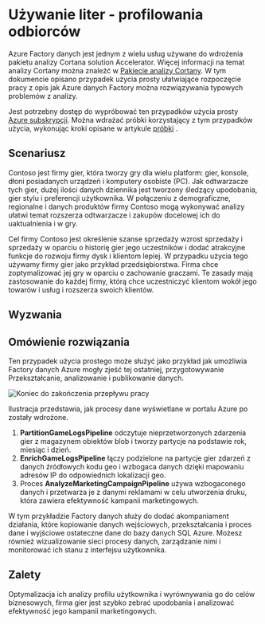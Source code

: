 <properties 
    pageTitle="Używanie liter - profilowania odbiorców" 
    description="Dowiedz się, jak Azure Factory danych służy do tworzenia opartych na danych przepływu pracy (planowana) do profilu gier klientów." 
    services="data-factory" 
    documentationCenter="" 
    authors="sharonlo101" 
    manager="jhubbard" 
    editor="monicar"/>

<tags 
    ms.service="data-factory" 
    ms.workload="data-services" 
    ms.tgt_pltfrm="na" 
    ms.devlang="na" 
    ms.topic="article" 
    ms.date="09/06/2016" 
    ms.author="shlo"/>

# <a name="use-case---customer-profiling"></a>Używanie liter - profilowania odbiorców

Azure Factory danych jest jednym z wielu usług używane do wdrożenia pakietu analizy Cortana solution Accelerator.  Więcej informacji na temat analizy Cortany można znaleźć w [Pakiecie analizy Cortany](http://www.microsoft.com/cortanaanalytics). W tym dokumencie opisano przypadek użycia prosty ułatwiające rozpoczęcie pracy z opis jak Azure danych Factory można rozwiązywania typowych problemów z analizy.

Jest potrzebny dostęp do wypróbować ten przypadków użycia prosty [Azure subskrypcji](https://azure.microsoft.com/pricing/free-trial/).  Można wdrażać próbki korzystający z tym przypadków użycia, wykonując kroki opisane w artykule [próbki](data-factory-samples.md) .

## <a name="scenario"></a>Scenariusz

Contoso jest firmy gier, która tworzy gry dla wielu platform: gier, konsole, dłoni posiadanych urządzeń i komputery osobiste (PC). Jak odtwarzacze tych gier, dużej ilości danych dziennika jest tworzony śledzący upodobania, gier stylu i preferencji użytkownika.  W połączeniu z demograficzne, regionalne i danych produktów firmy Contoso mogą wykonywać analizy ułatwi temat rozszerza odtwarzacze i zakupów docelowej ich do uaktualnienia i w gry. 

Cel firmy Contoso jest określenie szanse sprzedaży wzrost sprzedaży i sprzedaży w oparciu o historię gier jego uczestników i dodać atrakcyjne funkcje do rozwoju firmy dysk i klientom lepiej. W przypadku użycia tego używamy firmy gier jako przykład przedsiębiorstwa. Firma chce zoptymalizować jej gry w oparciu o zachowanie graczami. Te zasady mają zastosowanie do każdej firmy, którą chce uczestniczyć klientom wokół jego towarów i usług i rozszerza swoich klientów.

## <a name="challenges"></a>Wyzwania


## <a name="solution-overview"></a>Omówienie rozwiązania

Ten przypadek użycia prostego może służyć jako przykład jak umożliwia Factory danych Azure mogły zjeść tej ostatniej, przygotowywanie Przekształcanie, analizowanie i publikowanie danych.

![Koniec do zakończenia przepływu pracy](./media/data-factory-customer-profiling-usecase/EndToEndWorkflow.png)

Ilustracja przedstawia, jak procesy dane wyświetlane w portalu Azure po zostały wdrożone.

1.  **PartitionGameLogsPipeline** odczytuje nieprzetworzonych zdarzenia gier z magazynem obiektów blob i tworzy partycje na podstawie rok, miesiąc i dzień.
2.  **EnrichGameLogsPipeline** łączy podzielone na partycje gier zdarzeń z danych źródłowych kodu geo i wzbogaca danych dzięki mapowaniu adresów IP do odpowiednich lokalizacji geo.
3.  Proces **AnalyzeMarketingCampaignPipeline** używa wzbogaconego danych i przetwarza je z danymi reklamami w celu utworzenia druku, która zawiera efektywność kampanii marketingowych.

W tym przykładzie Factory danych służy do dodać akompaniament działania, które kopiowanie danych wejściowych, przekształcania i proces dane i wyjściowe ostateczne dane do bazy danych SQL Azure.  Możesz również wizualizowanie sieci procesy danych, zarządzanie nimi i monitorować ich stanu z interfejsu użytkownika.

## <a name="benefits"></a>Zalety

Optymalizacja ich analizy profilu użytkownika i wyrównywania go do celów biznesowych, firma gier jest szybko zebrać upodobania i analizować efektywność jego kampanii marketingowych.




